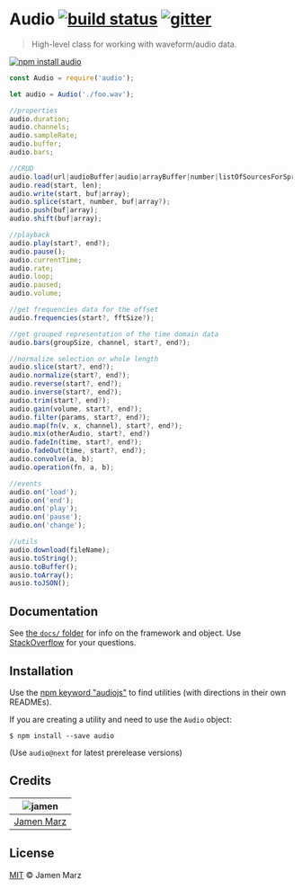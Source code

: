 # Audio [![build status][travis-i]][travis] [![gitter][gitter-i]][gitter]

> High-level class for working with waveform/audio data.

[![npm install audio](https://nodei.co/npm/audio.png?mini=true)](https://npmjs.org/package/audio/)

```js
const Audio = require('audio');

let audio = Audio('./foo.wav');

//properties
audio.duration;
audio.channels;
audio.sampleRate;
audio.buffer;
audio.bars;

//CRUD
audio.load(url|audioBuffer|audio|arrayBuffer|number|listOfSourcesForSprite);
audio.read(start, len);
audio.write(start, buf|array);
audio.splice(start, number, buf|array?);
audio.push(buf|array);
audio.shift(buf|array);

//playback
audio.play(start?, end?);
audio.pause();
audio.currentTime;
audio.rate;
audio.loop;
audio.paused;
audio.volume;

//get frequencies data for the offset
audio.frequencies(start?, fftSize?);

//get grouped representation of the time domain data
audio.bars(groupSize, channel, start?, end?);

//normalize selection or whole length
audio.slice(start?, end?);
audio.normalize(start?, end?);
audio.reverse(start?, end?);
audio.inverse(start?, end?);
audio.trim(start?, end?);
audio.gain(volume, start?, end?);
audio.filter(params, start?, end?);
audio.map(fn(v, x, channel), start?, end?);
audio.mix(otherAudio, start?, end?)
audio.fadeIn(time, start?, end?);
audio.fadeOut(time, start?, end?);
audio.convolve(a, b);
audio.operation(fn, a, b);

//events
audio.on('load');
audio.on('end');
audio.on('play');
audio.on('pause');
audio.on('change');

//utils
audio.download(fileName);
ausio.toString();
ausio.toBuffer();
ausio.toArray();
ausio.toJSON();
```

## Documentation

See [the `docs/` folder](docs/) for info on the framework and object.  Use [StackOverflow][stackoverflow] for your questions.

## Installation

Use the [npm keyword "audiojs"][npm-audiojs] to find utilities (with directions in their own READMEs).

If you are creating a utility and need to use the `Audio` object:
```shell
$ npm install --save audio
```
(Use `audio@next` for latest prerelease versions)

## Credits

|  ![jamen][author-avatar]  |
|:-------------------------:|
| [Jamen Marz][author-site] |

## License
[MIT](LICENSE) &copy; Jamen Marz


[travis]: https://travis-ci.org/audiojs/audio
[travis-i]: https://travis-ci.org/audiojs/audio.svg
[gitter]: https://gitter.im/audiojs/audio
[gitter-i]: https://badges.gitter.im/Join%20Chat.svg
[npm-audiojs]: https://www.npmjs.com/browse/keyword/audiojs
[author-site]: https://github.com/jamen
[author-avatar]: https://avatars.githubusercontent.com/u/6251703?v=3&s=125
[stackoverflow]: http://stackoverflow.com/questions/ask
